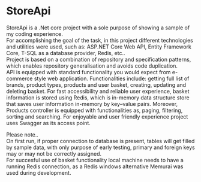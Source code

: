 # StoreApi
StoreApi is a .Net core project with a sole purpose of showing a sample of my coding experience.  
For accomplishing the goal of the task, in this project different technologies and utilities were used, such as:  ASP.NET Core Web API, Entity Framework Core, T-SQL as a database provider, Redis, etc..  
Project is based on a combination of repository and specification patterns, which enables repository generalisation and avoids code duplication.  
API is equipped with standard functionality you would expect from e-commerce style web application. Functionalities include: getting full list of brands, product types, products and user basket, creating, updating and deleting basket. For fast accessibility and reliable user experience, basket information is stored using Redis, which is in-memory data structure store that saves user information in-memory by key–value pairs. Moreover, Products controller is equipped with functionalities as, paging, filtering, sorting and searching. For enjoyable and user friendly experience project uses Swagger as its access point.

Please note..  
On first run, if proper connection to database is present, tables will get filled by sample data, with only purpose of early testing, primary and foreign keys may or may not be correctly assigned.  
For succesful use of basket functionality local machine needs to have a running Redis connection, as a Redis windows alternative Memurai was used during development.
